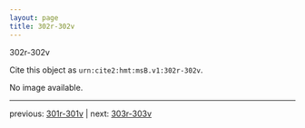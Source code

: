```yaml
---
layout: page
title: 302r-302v
---
```


302r-302v

Cite this object as `urn:cite2:hmt:msB.v1:302r-302v`.

No image available. 



---

previous: [301r-301v](../301r-301v/) | next: [303r-303v](../303r-303v/)
